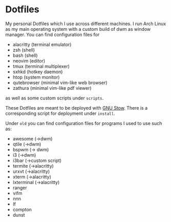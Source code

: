 <!--
File              : README.md
Author            : Anton Riedel <anton.riedel@tum.de>
Date              : 25.03.2020
Last Modified Date: 17.09.2020
Last Modified By  : Anton Riedel <anton.riedel@tum.de>
-->

# Dotfiles

My personal Dotfiles which I use across different machines. I run Arch Linux as my main operating system with a custom build of dwm as window manager.
You can find configuration files for

- alacritty (terminal emulator)
- zsh (shell)
- bash (shell)
- neovim (editor)
- tmux (terminal multiplexer)
- sxhkd (hotkey daemon)
- htop (system monitor)
- qutebrowser (minimal vim-like web browser)
- zathura (minimal vim-like pdf viewer)

as well as some custom scripts under `scripts`.

These Dotfiles are meant to be deployed with [GNU Stow](https://www.gnu.org/software/stow/).
There is a corresponding script for deployment under `install`.

Under `old` you can find configuration files for programs I used to use such as:

- awesome (->dwm)
- qtile (->dwm)
- bspwm (-> dwm)
- i3 (->dwm)
- i3bar (->custom script)
- termite (->alacritty)
- urxvt (->alacritty)
- xterm (->alacritty)
- lxterminal (->alacritty)
- ranger
- vifm
- nnn
- lf
- compton
- dunst

